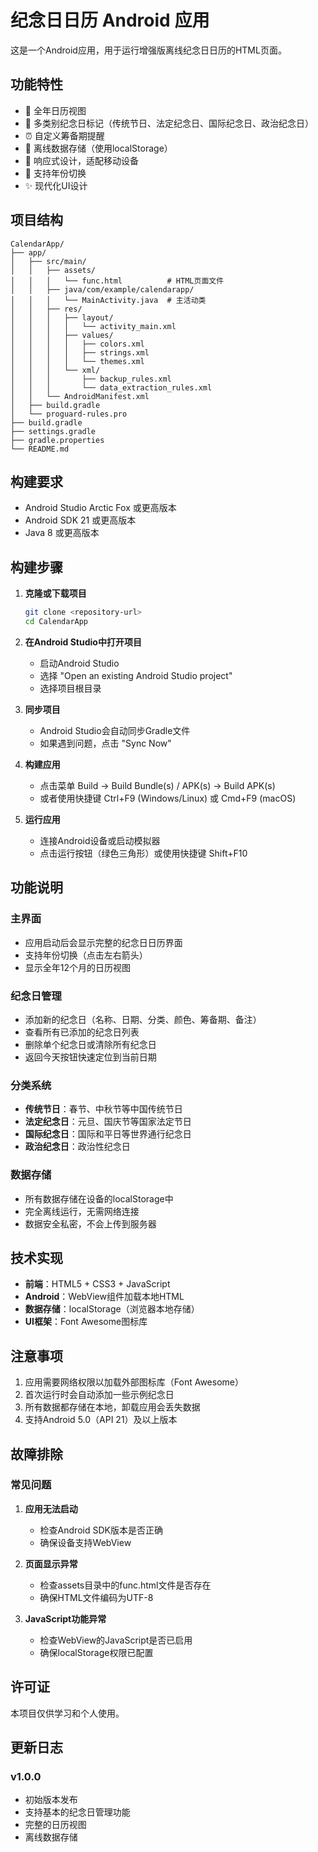 # 纪念日日历 Android 应用

这是一个Android应用，用于运行增强版离线纪念日日历的HTML页面。

## 功能特性

- 📅 全年日历视图
- 🎨 多类别纪念日标记（传统节日、法定纪念日、国际纪念日、政治纪念日）
- ⏰ 自定义筹备期提醒
- 💾 离线数据存储（使用localStorage）
- 📱 响应式设计，适配移动设备
- 🔄 支持年份切换
- ✨ 现代化UI设计

## 项目结构

```
CalendarApp/
├── app/
│   ├── src/main/
│   │   ├── assets/
│   │   │   └── func.html          # HTML页面文件
│   │   ├── java/com/example/calendarapp/
│   │   │   └── MainActivity.java  # 主活动类
│   │   ├── res/
│   │   │   ├── layout/
│   │   │   │   └── activity_main.xml
│   │   │   ├── values/
│   │   │   │   ├── colors.xml
│   │   │   │   ├── strings.xml
│   │   │   │   └── themes.xml
│   │   │   └── xml/
│   │   │       ├── backup_rules.xml
│   │   │       └── data_extraction_rules.xml
│   │   └── AndroidManifest.xml
│   ├── build.gradle
│   └── proguard-rules.pro
├── build.gradle
├── settings.gradle
├── gradle.properties
└── README.md
```

## 构建要求

- Android Studio Arctic Fox 或更高版本
- Android SDK 21 或更高版本
- Java 8 或更高版本

## 构建步骤

1. **克隆或下载项目**
   ```bash
   git clone <repository-url>
   cd CalendarApp
   ```

2. **在Android Studio中打开项目**
   - 启动Android Studio
   - 选择 "Open an existing Android Studio project"
   - 选择项目根目录

3. **同步项目**
   - Android Studio会自动同步Gradle文件
   - 如果遇到问题，点击 "Sync Now"

4. **构建应用**
   - 点击菜单 Build → Build Bundle(s) / APK(s) → Build APK(s)
   - 或者使用快捷键 Ctrl+F9 (Windows/Linux) 或 Cmd+F9 (macOS)

5. **运行应用**
   - 连接Android设备或启动模拟器
   - 点击运行按钮（绿色三角形）或使用快捷键 Shift+F10

## 功能说明

### 主界面
- 应用启动后会显示完整的纪念日日历界面
- 支持年份切换（点击左右箭头）
- 显示全年12个月的日历视图

### 纪念日管理
- 添加新的纪念日（名称、日期、分类、颜色、筹备期、备注）
- 查看所有已添加的纪念日列表
- 删除单个纪念日或清除所有纪念日
- 返回今天按钮快速定位到当前日期

### 分类系统
- **传统节日**：春节、中秋节等中国传统节日
- **法定纪念日**：元旦、国庆节等国家法定节日
- **国际纪念日**：国际和平日等世界通行纪念日
- **政治纪念日**：政治性纪念日

### 数据存储
- 所有数据存储在设备的localStorage中
- 完全离线运行，无需网络连接
- 数据安全私密，不会上传到服务器

## 技术实现

- **前端**：HTML5 + CSS3 + JavaScript
- **Android**：WebView组件加载本地HTML
- **数据存储**：localStorage（浏览器本地存储）
- **UI框架**：Font Awesome图标库

## 注意事项

1. 应用需要网络权限以加载外部图标库（Font Awesome）
2. 首次运行时会自动添加一些示例纪念日
3. 所有数据都存储在本地，卸载应用会丢失数据
4. 支持Android 5.0（API 21）及以上版本

## 故障排除

### 常见问题

1. **应用无法启动**
   - 检查Android SDK版本是否正确
   - 确保设备支持WebView

2. **页面显示异常**
   - 检查assets目录中的func.html文件是否存在
   - 确保HTML文件编码为UTF-8

3. **JavaScript功能异常**
   - 检查WebView的JavaScript是否已启用
   - 确保localStorage权限已配置

## 许可证

本项目仅供学习和个人使用。

## 更新日志

### v1.0.0
- 初始版本发布
- 支持基本的纪念日管理功能
- 完整的日历视图
- 离线数据存储 